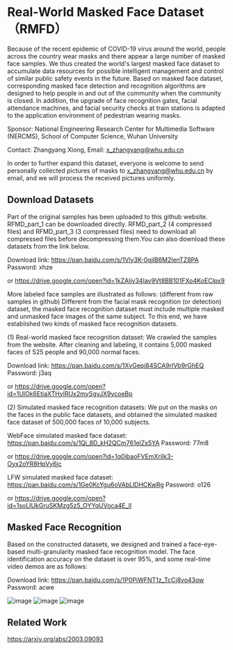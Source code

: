 
# Real-World Masked Face Dataset（RMFD）

Because of the recent epidemic of COVID-19 virus around the world, people across the country wear masks and there appear a large number of masked face samples. We thus created the world's largest masked face dataset to accumulate data resources for possible intelligent management and control of similar public safety events in the future. Based on masked face dataset, corresponding masked face detection and recognition algorithms are designed to help people in and out of the community when the community is closed. In addition, the upgrade of face recognition gates, facial attendance machines, and facial security checks at train stations is adapted to the application environment of pedestrian wearing masks.

Sponsor: National Engineering Research Center for Multimedia Software (NERCMS), School of Computer Science, Wuhan University

Contact: Zhangyang Xiong, Email: x_zhangyang@whu.edu.cn

In order to further expand this dataset, everyone is welcome to send personally collected pictures of masks to x_zhangyang@whu.edu.cn by email, and we will process the received pictures uniformly.

## Download Datasets

Part of the original samples has been uploaded to this github website. RFMD_part_1 can be downloaded directly. RFMD_part_2 (4 compressed files) and RFMD_part_3 (3 compressed files) need to download all compressed files before decompressing them.You can also download these datasets from the link below.

Download link: https://pan.baidu.com/s/1Vly3K-0qjlB6M2lenTZ8PA Password: xhze 

or https://drive.google.com/open?id=1kZAIiv34Iav9Vt8BB101FXo4KoEClpx9

More labeled face samples are illustrated as follows: (different from raw samples in github) Different from the facial mask recognition (or detection) dataset, the masked face recognition dataset must include multiple masked and unmasked face images of the same subject. To this end, we have established two kinds of masked face recognition datasets. 

(1)	Real-world masked face recognition dataset: We crawled the samples from the website. After cleaning and labeling, it contains 5,000 masked faces of 525 people and 90,000 normal faces. 

Download link: https://pan.baidu.com/s/1XvGepj84SCA9rlVb9rGhEQ  Password: j3aq

or https://drive.google.com/open?id=1UlOk6EtiaXTHylRUx2mySgvJX9ycoeBp

(2)	Simulated masked face recognition datasets: We put on the masks on the faces in the public face datasets, and obtained the simulated masked face dataset of 500,000 faces of 10,000 subjects.

WebFace simulated masked face dataset:
https://pan.baidu.com/s/1Qi_8D_kH2QCm761elZs5YA Password: 77m8

or https://drive.google.com/open?id=1q0ibaoFVEmXrjlk3-Oyx2oYR8HpVy6jc

LFW simulated masked face dataset:
https://pan.baidu.com/s/1Ge0KcYgu6oVAbLlDHCKwRg Password: o126

or https://drive.google.com/open?id=1soLIUkGruSKMzg5z5_OYYqUVoca4E_lI

## Masked Face Recognition

Based on the constructed datasets, we designed and trained a face-eye-based multi-granularity masked face recognition model. The face identification accuracy on the dataset is over 95%, and some real-time video demos are as follows:

Download link: https://pan.baidu.com/s/1P0PiWFNT1z_TcCj8vo43ow Password: acwe 

![image](https://github.com/X-zhangyang/Real-World-Masked-Face-Dataset/blob/master/demo/wnx.gif)
![image](https://github.com/X-zhangyang/Real-World-Masked-Face-Dataset/blob/master/demo/wuhao.gif)
![image](https://github.com/X-zhangyang/Real-World-Masked-Face-Dataset/blob/master/demo/hzb.gif)


## Related Work

https://arxiv.org/abs/2003.09093

